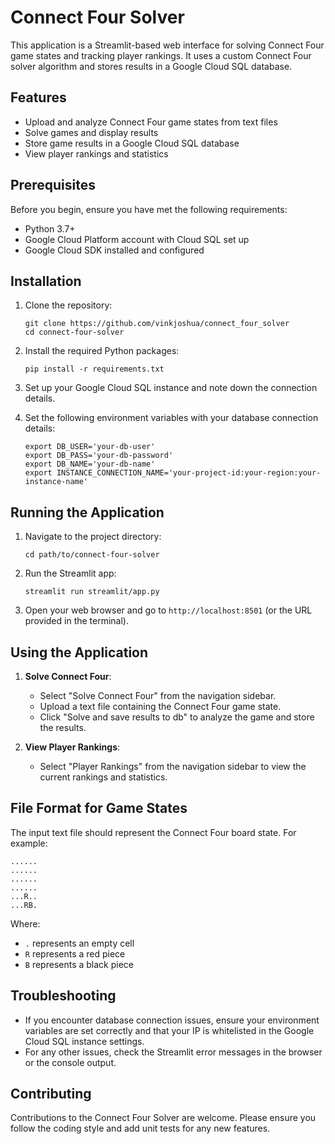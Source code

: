 # Connect Four Solver

This application is a Streamlit-based web interface for solving Connect Four game states and tracking player rankings. It uses a custom Connect Four solver algorithm and stores results in a Google Cloud SQL database.

## Features

- Upload and analyze Connect Four game states from text files
- Solve games and display results
- Store game results in a Google Cloud SQL database
- View player rankings and statistics

## Prerequisites

Before you begin, ensure you have met the following requirements:

- Python 3.7+
- Google Cloud Platform account with Cloud SQL set up
- Google Cloud SDK installed and configured

## Installation

1. Clone the repository:
   ```
   git clone https://github.com/vinkjoshua/connect_four_solver
   cd connect-four-solver
   ```

2. Install the required Python packages:
   ```
   pip install -r requirements.txt
   ```

3. Set up your Google Cloud SQL instance and note down the connection details.

4. Set the following environment variables with your database connection details:
   ```
   export DB_USER='your-db-user'
   export DB_PASS='your-db-password'
   export DB_NAME='your-db-name'
   export INSTANCE_CONNECTION_NAME='your-project-id:your-region:your-instance-name'
   ```

## Running the Application

1. Navigate to the project directory:
   ```
   cd path/to/connect-four-solver
   ```

2. Run the Streamlit app:
   ```
   streamlit run streamlit/app.py
   ```

3. Open your web browser and go to `http://localhost:8501` (or the URL provided in the terminal).

## Using the Application

1. **Solve Connect Four**:
   - Select "Solve Connect Four" from the navigation sidebar.
   - Upload a text file containing the Connect Four game state.
   - Click "Solve and save results to db" to analyze the game and store the results.

2. **View Player Rankings**:
   - Select "Player Rankings" from the navigation sidebar to view the current rankings and statistics.

## File Format for Game States

The input text file should represent the Connect Four board state. For example:
```
......
......
......
......
...R..
...RB.
```
Where:
- `.` represents an empty cell
- `R` represents a red piece
- `B` represents a black piece

## Troubleshooting

- If you encounter database connection issues, ensure your environment variables are set correctly and that your IP is whitelisted in the Google Cloud SQL instance settings.
- For any other issues, check the Streamlit error messages in the browser or the console output.

## Contributing

Contributions to the Connect Four Solver are welcome. Please ensure you follow the coding style and add unit tests for any new features.

